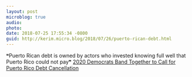 ```yaml
---
layout: post
microblog: true
audio: 
photo: 
date: 2018-07-25 17:55:34 -0800
guid: http://kerim.micro.blog/2018/07/26/puerto-rican-debt.html
---
```

❝Puerto Rican debt is owned by actors who invested knowing full well that Puerto Rico could not pay❞ [2020 Democrats Band Together to Call for Puerto Rico Debt Cancellation](https://theintercept.com/2018/07/25/puerto-rico-debt-cancellation-bill/)
